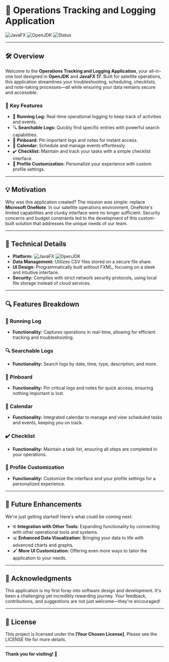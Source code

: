 # 🚀 **Operations Tracking and Logging Application**

![JavaFX](https://img.shields.io/badge/JavaFX-17-blue.svg) ![OpenJDK](https://img.shields.io/badge/OpenJDK-17-red.svg) ![Status](https://img.shields.io/badge/Status-Active-brightgreen.svg)

---

## 🛠️ **Overview**

Welcome to the **Operations Tracking and Logging Application**, your all-in-one tool designed in **OpenJDK** and **JavaFX 17**. Built for satellite operations, this application streamlines your troubleshooting, scheduling, checklists, and note-taking processes—all while ensuring your data remains secure and accessible.

### 🎯 **Key Features**
- 📜 **Running Log:** Real-time operational logging to keep track of activities and events.
- 🔍 **Searchable Logs:** Quickly find specific entries with powerful search capabilities.
- 📌 **Pinboard:** Pin important logs and notes for instant access.
- 📅 **Calendar:** Schedule and manage events effortlessly.
- ✔️ **Checklist:** Maintain and track your tasks with a simple checklist interface.
- 🎨 **Profile Customization:** Personalize your experience with custom profile settings.

---

## 💡 **Motivation**

Why was this application created? The mission was simple: replace **Microsoft OneNote**. In our satellite operations environment, OneNote's limited capabilities and clunky interface were no longer sufficient. Security concerns and budget constraints led to the development of this custom-built solution that addresses the unique needs of our team.

---

## 🔧 **Technical Details**

- **Platform:** ![JavaFX](https://img.shields.io/badge/JavaFX-17-blue.svg) ![OpenJDK](https://img.shields.io/badge/OpenJDK-17-red.svg)
- **Data Management:** Utilizes CSV files stored on a secure file share.
- **UI Design:** Programmatically built without FXML, focusing on a sleek and intuitive interface.
- **Security:** Complies with strict network security protocols, using local file storage instead of cloud services.

---

## 🔍 **Features Breakdown**

### 📜 Running Log
- **Functionality:** Captures operations in real-time, allowing for efficient tracking and troubleshooting.

### 🔍 Searchable Logs
- **Functionality:** Search logs by date, time, type, description, and more.

### 📌 Pinboard
- **Functionality:** Pin critical logs and notes for quick access, ensuring nothing important is lost.

### 📅 Calendar
- **Functionality:** Integrated calendar to manage and view scheduled tasks and events, keeping you on track.

### ✔️ Checklist
- **Functionality:** Maintain a task list, ensuring all steps are completed in your operations.

### 🎨 Profile Customization
- **Functionality:** Customize the interface and your profile settings for a personalized experience.

---

## 🚀 **Future Enhancements**

We're just getting started! Here's what could be coming next:
- 🌐 **Integration with Other Tools:** Expanding functionality by connecting with other operational tools and systems.
- 📊 **Enhanced Data Visualization:** Bringing your data to life with advanced charts and graphs.
- 🖌️ **More UI Customization:** Offering even more ways to tailor the application to your needs.

---

## 🙌 **Acknowledgments**

This application is my first foray into software design and development. It's been a challenging yet incredibly rewarding journey. Your feedback, contributions, and suggestions are not just welcome—they're encouraged!

---

## 📜 **License**

This project is licensed under the **[Your Chosen License]**. Please see the LICENSE file for more details.

---

**Thank you for visiting! 🌟**
